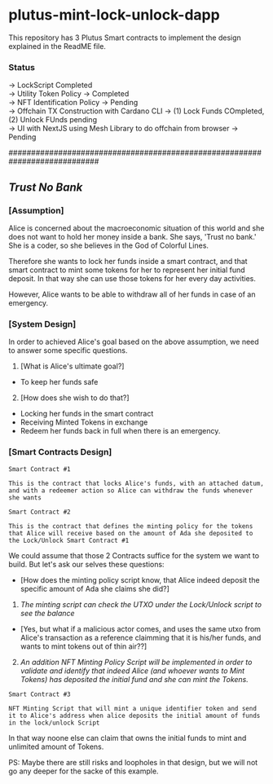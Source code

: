 # plutus-mint-lock-unlock-dapp
This repository has 3 Plutus Smart contracts to implement the design explained in the ReadME file. 

### Status <br/>
-> LockScript Completed  <br/> 
-> Utility Token Policy -> Completed <br/>
-> NFT Identification Policy -> Pending <br/>
-> Offchain TX Construction with Cardano CLI -> (1) Lock Funds COmpleted, (2) Unlock FUnds pending <br/>
-> UI with NextJS using Mesh Library to do offchain from browser -> Pending <br/>

############################################################################

## *Trust No Bank*

### [Assumption]

Alice is concerned about the macroeconomic situation of this world and she does not want to hold her money inside a bank. She says, 'Trust no bank.'
She is a coder, so she believes in the God of Colorful Lines.

Therefore she wants to lock her funds inside a smart contract, and that smart contract to mint some tokens for her to represent her initial fund deposit. In that way she can use those tokens for her every day activities.

However, Alice wants to be able to withdraw all of her funds in case of an emergency.


### [System Design]

In order to achieved Alice's goal based on the above assumption, we need to answer some specific questions.

1) [What is Alice's ultimate goal?]
 - To keep her funds safe
2)  [How does she wish to do that?]
 - Locking her funds in the smart contract
 - Receiving Minted Tokens in exchange
 - Redeem her funds back in full when there is an emergency.

### [Smart Contracts Design]

`Smart Contract #1`

```
This is the contract that locks Alice's funds, with an attached datum, and with a redeemer action so Alice can withdraw the funds whenever she wants
```

`Smart Contract #2`

```
This is the contract that defines the minting policy for the tokens that Alice will receive based on the amount of Ada she deposited to the Lock/Unlock Smart Contract #1
```


We could assume that those 2 Contracts suffice for the system we want to build. But let's ask our selves these questions:

- [How does the minting policy script know, that Alice indeed deposit the specific amount of Ada she claims she did?]

1) *The minting script can check the UTXO under the Lock/Unlock script to see the balance*

- [Yes, but what if a malicious actor comes, and uses the same utxo from Alice's transaction as a reference claimming that it is his/her funds, and wants to mint tokens out of thin air??]

2) *An addition NFT Minting Policy Script will be implemented in order to validate and identify that indeed Alice (and whoever wants to Mint Tokens) has deposited the initial fund and she can mint the Tokens.*

`Smart Contract #3`

```
NFT Minting Script that will mint a unique identifier token and send it to Alice's address when alice deposits the initial amount of funds in the lock/unlock Script

```

In that way noone else can claim that owns the initial funds to mint and unlimited amount of Tokens.

PS: Maybe there are still risks and loopholes in that design, but we will not go any deeper for the sacke of this example.
